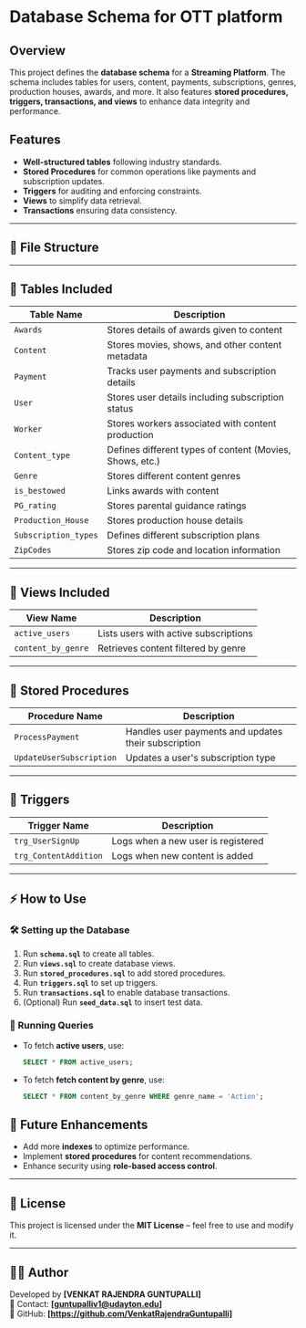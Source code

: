 # Database Schema for OTT platform

## Overview
This project defines the **database schema** for a **Streaming Platform**. The schema includes tables for users, content, payments, subscriptions, genres, production houses, awards, and more. It also features **stored procedures, triggers, transactions, and views** to enhance data integrity and performance.

## Features
- **Well-structured tables** following industry standards.
- **Stored Procedures** for common operations like payments and subscription updates.
- **Triggers** for auditing and enforcing constraints.
- **Views** to simplify data retrieval.
- **Transactions** ensuring data consistency.

---

## 📂 File Structure

---

## 📌 Tables Included
| Table Name            | Description |
|-----------------------|------------|
| `Awards`             | Stores details of awards given to content |
| `Content`            | Stores movies, shows, and other content metadata |
| `Payment`            | Tracks user payments and subscription details |
| `User`               | Stores user details including subscription status |
| `Worker`             | Stores workers associated with content production |
| `Content_type`       | Defines different types of content (Movies, Shows, etc.) |
| `Genre`              | Stores different content genres |
| `is_bestowed`        | Links awards with content |
| `PG_rating`          | Stores parental guidance ratings |
| `Production_House`   | Stores production house details |
| `Subscription_types` | Defines different subscription plans |
| `ZipCodes`           | Stores zip code and location information |

---

## 📌 Views Included
| View Name            | Description |
|----------------------|------------|
| `active_users`      | Lists users with active subscriptions |
| `content_by_genre`  | Retrieves content filtered by genre |

---

## 📌 Stored Procedures
| Procedure Name            | Description |
|---------------------------|------------|
| `ProcessPayment`         | Handles user payments and updates their subscription |
| `UpdateUserSubscription` | Updates a user's subscription type |

---

## 📌 Triggers
| Trigger Name            | Description |
|-------------------------|------------|
| `trg_UserSignUp`       | Logs when a new user is registered |
| `trg_ContentAddition`  | Logs when new content is added |

---

## ⚡ How to Use

### 🛠 Setting up the Database
1. Run **`schema.sql`** to create all tables.
2. Run **`views.sql`** to create database views.
3. Run **`stored_procedures.sql`** to add stored procedures.
4. Run **`triggers.sql`** to set up triggers.
5. Run **`transactions.sql`** to enable database transactions.
6. (Optional) Run **`seed_data.sql`** to insert test data.

### 📜 Running Queries
- To fetch **active users**, use:
  ```sql
  SELECT * FROM active_users;

- To fetch **fetch content by genre**, use:
  ```sql
  SELECT * FROM content_by_genre WHERE genre_name = 'Action';


## 🎯 Future Enhancements
- Add more **indexes** to optimize performance.
- Implement **stored procedures** for content recommendations.
- Enhance security using **role-based access control**.

---

## 📝 License
This project is licensed under the **MIT License** – feel free to use and modify it.

---

## 👨‍💻 Author
Developed by **[VENKAT RAJENDRA GUNTUPALLI]**  
📧 Contact: **[guntupalliv1@udayton.edu]**  
🔗 GitHub: **[https://github.com/VenkatRajendraGuntupalli]**
